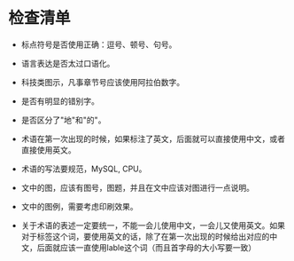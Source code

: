 # 检查清单

* 标点符号是否使用正确：逗号、顿号、句号。
* 语言表达是否太过口语化。
* 科技类图示，凡事章节号应该使用阿拉伯数字。
* 是否有明显的错别字。
* 是否区分了"地"和"的"。
* 术语在第一次出现的时候，如果标注了英文，后面就可以直接使用中文，或者直接使用英文。
* 术语的写法要规范，MySQL, CPU。
* 文中的图，应该有图号，图题，并且在文中应该对图进行一点说明。
* 文中的图例，需要考虑印刷效果。

* 关于术语的表述一定要统一，不能一会儿使用中文，一会儿又使用英文。如果对于标签这个词，要使用英文的话，除了在第一次出现的时候给出对应的中文，后面就应该一直使用lable这个词（而且首字母的大小写要一致）